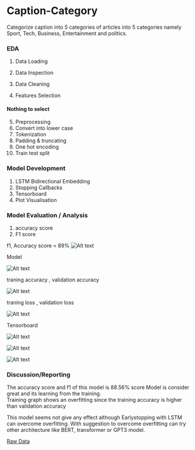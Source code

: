 # Caption-Category

Categorize caption into 5 categories of articles into 5 categories namely Sport, Tech, Business, Entertainment and politics. 


### EDA 
1) Data Loading

2) Data Inspection

3) Data Cleaning

4) Features Selection
#### Nothing to select

5) Preprocessing
  1) Convert into lower case
  2) Tokenization
  3) Padding & truncating
  4) One hot encoding
  5) Train test split
  
  

### Model Development

1) LSTM Bidirectional Embedding
2) Stopping Callbacks 
3) Tensorboard
4) Plot Visualisation


### Model Evaluation / Analysis

1) accuracy score
2) F1 score 

f1, Accuracy score = 89%
![Alt text](https://github.com/AMMARHAFIZ8/Caption-Category/blob/main/acc.PNG)

Model

![Alt text](https://github.com/AMMARHAFIZ8/Caption-Category/blob/main/plot%20and%20graph/model.png)

traning accuracy , validation accuracy

![Alt text](https://github.com/AMMARHAFIZ8/Caption-Category/blob/main/plot%20and%20graph/Figure%202022-06-23%20235112-%20traning%20validation%20acc.png)

traning loss , validation loss

![Alt text](https://github.com/AMMARHAFIZ8/Caption-Category/blob/main/plot%20and%20graph/Figure%202022-06-23%20235211%20train%20val%20loss.png)

Tensorboard

![Alt text](https://github.com/AMMARHAFIZ8/Caption-Category/blob/main/plot%20and%20graph/Tensorboard.PNG)

![Alt text](https://github.com/AMMARHAFIZ8/Caption-Category/blob/main/plot%20and%20graph/Tensorboard-time-series.PNG)
 
![Alt text](https://github.com/AMMARHAFIZ8/Caption-Category/blob/main/plot%20and%20graph/train.png)


 ### Discussion/Reporting

The accuracy score and f1 of this model is 88.56% score
Model is consider great and its learning from the training.  
Training graph shows an overfitting since the training accuracy is higher  than validation accuracy
     
This model seems not give any effect although Earlystopping with LSTM can overcome overfitting.
With suggestion to overcome overfitting can try other 
architecture like BERT, transformer or GPT3 model.




[Raw Data  ]([http://archive.ics.uci.edu/ml/datasets/Heart+Disease](https://raw.githubusercontent.com/susanli2016/PyCon-Canada-2019-NLP-Tutorial/master/bbc-text.csv))
